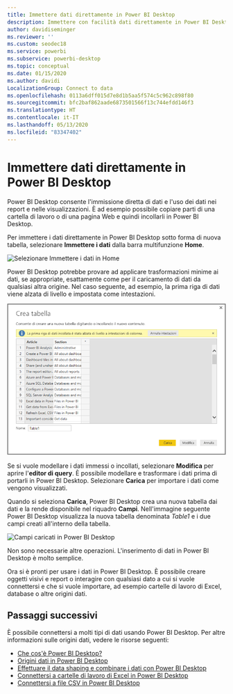 ```yaml
---
title: Immettere dati direttamente in Power BI Desktop
description: Immettere con facilità dati direttamente in Power BI Desktop
author: davidiseminger
ms.reviewer: ''
ms.custom: seodec18
ms.service: powerbi
ms.subservice: powerbi-desktop
ms.topic: conceptual
ms.date: 01/15/2020
ms.author: davidi
LocalizationGroup: Connect to data
ms.openlocfilehash: 0113a6dff015d7e8d1b5aa5f574c5c962c898f80
ms.sourcegitcommit: bfc2baf862aade6873501566f13c744efdd146f3
ms.translationtype: HT
ms.contentlocale: it-IT
ms.lasthandoff: 05/13/2020
ms.locfileid: "83347402"
---
```

# <a name="enter-data-directly-into-power-bi-desktop"></a>Immettere dati direttamente in Power BI Desktop

Power BI Desktop consente l'immissione diretta di dati e l'uso dei dati nei report e nelle visualizzazioni. È ad esempio possibile copiare parti di una cartella di lavoro o di una pagina Web e quindi incollarli in Power BI Desktop.

Per immettere i dati direttamente in Power BI Desktop sotto forma di nuova tabella, selezionare **Immettere i dati** dalla barra multifunzione **Home**.

![Selezionare Immettere i dati in Home](media/desktop-enter-data-directly-into-desktop/enter-data-directly_1.png)

Power BI Desktop potrebbe provare ad applicare trasformazioni minime ai dati, se appropriate, esattamente come per il caricamento di dati da qualsiasi altra origine. Nel caso seguente, ad esempio, la prima riga di dati viene alzata di livello e impostata come intestazioni.

![Dati con la prima riga come intestazioni colonna](media/desktop-enter-data-directly-into-desktop/enter-data-directly_2.png)

Se si vuole modellare i dati immessi o incollati, selezionare **Modifica** per aprire l'**editor di query**. È possibile modellare e trasformare i dati prima di portarli in Power BI Desktop. Selezionare **Carica** per importare i dati come vengono visualizzati.

Quando si seleziona **Carica**, Power BI Desktop crea una nuova tabella dai dati e la rende disponibile nel riquadro **Campi**. Nell'immagine seguente Power BI Desktop visualizza la nuova tabella denominata *Table1* e i due campi creati all'interno della tabella.

![Campi caricati in Power BI Desktop](media/desktop-enter-data-directly-into-desktop/enter-data-directly_3.png)

Non sono necessarie altre operazioni. L'inserimento di dati in Power BI Desktop è molto semplice.

Ora si è pronti per usare i dati in Power BI Desktop. È possibile creare oggetti visivi e report o interagire con qualsiasi dato a cui si vuole connettersi e che si vuole importare, ad esempio cartelle di lavoro di Excel, database o altre origini dati.

## <a name="next-steps"></a>Passaggi successivi

È possibile connettersi a molti tipi di dati usando Power BI Desktop. Per altre informazioni sulle origini dati, vedere le risorse seguenti:

* [Che cos'è Power BI Desktop?](../fundamentals/desktop-what-is-desktop.md)
* [Origini dati in Power BI Desktop](desktop-data-sources.md)
* [Effettuare il data shaping e combinare i dati con Power BI Desktop](desktop-shape-and-combine-data.md)
* [Connettersi a cartelle di lavoro di Excel in Power BI Desktop](desktop-connect-excel.md)
* [Connettersi a file CSV in Power BI Desktop](desktop-connect-csv.md)
